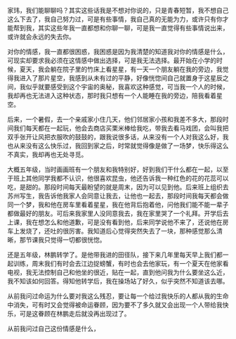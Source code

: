 家玮，我们能聊聊吗？其实这些话我是不想对你说的，只是青春短暂，我不想自己这么下去了，我自己努力过，可是有些事情，我自己真的无能为力，或许只有你才能帮到我，其实这些年我一直都想和你聊一聊，可是我一直觉得有些事情说出来，或许就会永远的失去你。

对你的情感，我一直都很困惑，我困惑是因为我清楚的知道我对你的情感是什么，可现实却要求我必须在这情感中做出选择，可是我无法选择。最开始在小学的时候，夏天，我会躺在院子里的竹床上看星星，有一天一个朋友躺在我的旁边，我觉得我进入了那片星空，我感到从未有过的平静，好像恍惚间自己就置身于这星辰之间，我似乎就要感受到这个宇宙的奥秘，我喜欢这种感觉，可当我一个人的时候，我却再也无法进入这种状态，那时我只想有一个人能睡在我的旁边，陪我看着星空。

后来，一个暑假，去一个亲戚家小住几天，他们邻居家小孩和我差不多大，那段时间我们每天都在一起玩，他会去商店买栗米棒给我吃，带我去看马戏团，会叫我把双手张开让风把衣服吹的鼓鼓的，跟我说很多话，从来没有一个人对我这么好，我也从来没有这么快乐过，我回到家之后，时常就觉得像是做了一场梦，快乐得这么不真实，我却再也无处寻觅。

大概五年级，当时画画班有一个朋友和我特别好，好到我们干什么都在一起，以至于班上其他同学我都不认识，他很喜欢昆虫，他还告诉我一种红色的花的花蕊可以吃，是甜的。那段时间每天最盼望的就是周末，因为可以见到他。后来班上组织去苏州写生，我告诉他我家人会同意让我去，让他也一起去，那段时间我每天都会做同一个梦，我和他在房车里看着星星，我在他背后抱着他，问他我们能不能一辈子都做最好的朋友。可后来我家里人没同意我去，我在家里哭了一个礼拜。开学后去上课，我在想怎么和他道歉，可是没有看到他，后来同学说他不来了，还说他在房车上发烧了，还吐的很厉害。我知道后心觉得突然失去了一块，那种感觉那么清晰，那节课我只觉得一切都很恍惚。

还是五年级，林鹏转学了。是他带我进的田径队，接下来几年里每天早上我们都一起训练，周末我们有时会去江边捉螃蟹，有时也会去他家玩，有一个夏天在他家看电视，我无法控制自己和他坐的很近，贴在一起，直到他问我为什么要坐这么近，我不知该如何回答。得知他转学后，我在操场站了好久，似乎突然不知道该去哪。

从前我问过命运为什么要对我这么残忍，要让每一个给过我快乐的人都从我的生命中消失，可有时又会觉得被命运眷顾，因为要不了多久就又会出现一个人带给我快乐，可是这眷顾在林鹏走后就没再出现过了。

从前我问过自己这份情感是什么，

